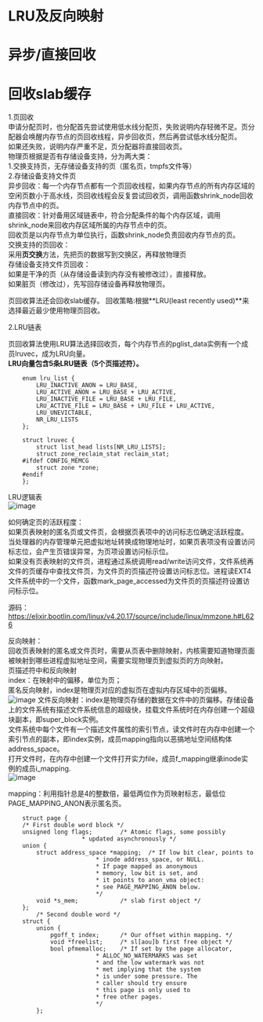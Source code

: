 


# LRU及反向映射 # 


# 异步/直接回收 #  
# 回收slab缓存 #    


1.页回收  
申请分配页时，也分配首先尝试使用低水线分配页，失败说明内存轻微不足。页分配器会唤醒内存节点的页回收线程，异步回收页，然后再尝试低水线分配页。  
如果还失败，说明内存严重不足，页分配器将直接回收页。  
物理页根据是否有存储设备支持，分为两大类：  
    1.交换支持页，无存储设备支持的页（匿名页，tmpfs文件等）    
    2.存储设备支持文件页  
异步回收：每一个内存节点都有一个页回收线程，如果内存节点的所有内存区域的空闲页数小于高水线，页回收线程会反复尝试回收页，调用函数shrink_node回收内存节点中的页。  
直接回收：针对备用区域链表中，符合分配条件的每个内存区域，调用shrink_node来回收内存区域所属的内存节点中的页。  
回收页是以内存节点为单位执行，函数shrink_node负责回收内存节点的页。  
交换支持的页回收：  
采用**页交换**方法，先把页的数据写到交换区，再释放物理页  
存储设备支持文件页回收：  
如果是干净的页（从存储设备读到内存没有被修改过），直接释放。  
如果脏页（修改过），先写回存储设备再释放物理页。  

页回收算法还会回收slab缓存。
回收策略:根据**LRU(least recently used)**来选择最近最少使用物理页回收。  

2.LRU链表    

页回收算法使用LRU算法选择回收页，每个内存节点的pglist_data实例有一个成员lruvec，成为LRU向量。  
**LRU向量包含5条LRU链表（5个页描述符）。**  

        enum lru_list {
            LRU_INACTIVE_ANON = LRU_BASE,
            LRU_ACTIVE_ANON = LRU_BASE + LRU_ACTIVE,
            LRU_INACTIVE_FILE = LRU_BASE + LRU_FILE,
            LRU_ACTIVE_FILE = LRU_BASE + LRU_FILE + LRU_ACTIVE,
            LRU_UNEVICTABLE,
            NR_LRU_LISTS
        };

        struct lruvec {
            struct list_head lists[NR_LRU_LISTS];
            struct zone_reclaim_stat reclaim_stat;
        #ifdef CONFIG_MEMCG
            struct zone *zone;
        #endif
        };


LRU逻辑表  
![image](https://user-images.githubusercontent.com/20179983/132122421-56e1eba0-2f6f-4cd5-91bc-6f11efbd79cc.png)

如何确定页的活跃程度：  
如果页表映射的匿名页或文件页，会根据页表项中的访问标志位确定活跃程度。  
当处理器的内存管理单元把虚拟地址转换成物理地址时，如果页表项没有设置访问标志位，会产生页错误异常，为页项设置访问标示位。  
如果没有页表映射的文件页，进程通过系统调用read/write访问文件，文件系统再文件的页缓存中查找文件页，为文件页的页描述符设置访问标志位。进程读EXT4文件系统中的一个文件，函数mark_page_accessed为文件页的页描述符设置访问标示位。  

源码：https://elixir.bootlin.com/linux/v4.20.17/source/include/linux/mmzone.h#L626    

反向映射：  
回收页表映射的匿名或文件页时，需要从页表中删除映射，内核需要知道物理页面被映射到哪些进程虚拟地址空间，需要实现物理页到虚拟页的方向映射。  
页描述符中和反向映射  
index：在映射中的偏移，单位为页；  
    匿名反向映射，index是物理页对应的虚拟页在虚拟内存区域中的页偏移。  
![image](https://user-images.githubusercontent.com/20179983/132124034-cff340d4-2e8a-42ca-9467-40ed60fa6bd3.png)
    文件反向映射：index是物理页存储的数据在文件中的页偏移。存储设备上的文件系统有描述文件系统信息的超级快，挂载文件系统时在内存创建一个超级块副本，即super_block实例。  
        文件系统中每个文件有一个描述文件属性的索引节点，读文件时在内存中创建一个索引节点的副本，即index实例，成员mapping指向以恶搞地址空间结构体address_space。  
        打开文件时，在内存中创建一个文件打开实力file，成员f_mapping继承inode实例的成员i_mapping.  
![image](https://user-images.githubusercontent.com/20179983/132124331-276feae6-635a-4cff-8bc8-122a2dd25973.png)

mapping：利用指针总是4的整数倍，最低两位作为页映射标志，最低位PAGE_MAPPING_ANON表示匿名页。  

        struct page {
        /* First double word block */
        unsigned long flags;		/* Atomic flags, some possibly
                         * updated asynchronously */
        union {
            struct address_space *mapping;	/* If low bit clear, points to
                             * inode address_space, or NULL.
                             * If page mapped as anonymous
                             * memory, low bit is set, and
                             * it points to anon_vma object:
                             * see PAGE_MAPPING_ANON below.
                             */
            void *s_mem;			/* slab first object */
        };
        	/* Second double word */
        struct {
            union {
                pgoff_t index;		/* Our offset within mapping. */
                void *freelist;		/* sl[aou]b first free object */
                bool pfmemalloc;	/* If set by the page allocator,
                             * ALLOC_NO_WATERMARKS was set
                             * and the low watermark was not
                             * met implying that the system
                             * is under some pressure. The
                             * caller should try ensure
                             * this page is only used to
                             * free other pages.
                             */
            };




